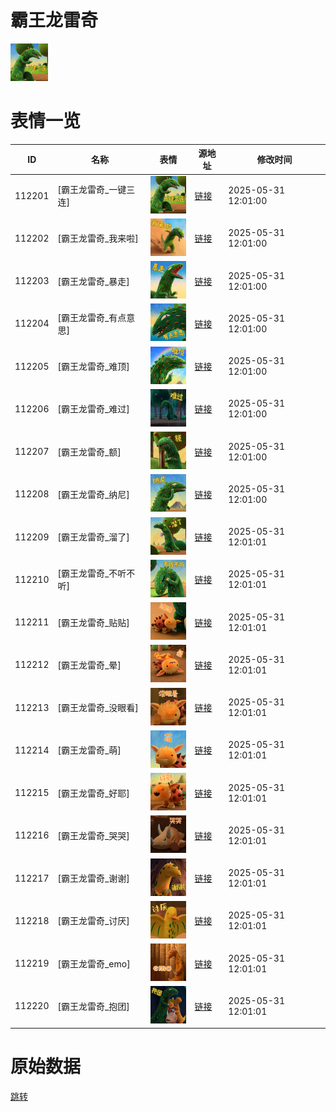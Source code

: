 # 霸王龙雷奇

<img src="./cover.png" height="60" alt="cover" />

# 表情一览

|ID|名称|表情|源地址|修改时间|
|----|----|----|----|----|
|112201|[霸王龙雷奇_一键三连]|<img src="./pic/112201_%5B霸王龙雷奇_一键三连%5D.png" height="60" alt="一键三连"/>|[链接](https://i0.hdslb.com/bfs/garb/5240b58f220fc48754966fc5d94439440ac7359f.png)|2025-05-31 12:01:00|
|112202|[霸王龙雷奇_我来啦]|<img src="./pic/112202_%5B霸王龙雷奇_我来啦%5D.png" height="60" alt="我来啦"/>|[链接](https://i0.hdslb.com/bfs/garb/7d123bd161c281ae3cc9097f94f5d18cffda5b0b.png)|2025-05-31 12:01:00|
|112203|[霸王龙雷奇_暴走]|<img src="./pic/112203_%5B霸王龙雷奇_暴走%5D.png" height="60" alt="暴走"/>|[链接](https://i0.hdslb.com/bfs/garb/4dc6b29feeb967bd438ba51375f50ea69cec5070.png)|2025-05-31 12:01:00|
|112204|[霸王龙雷奇_有点意思]|<img src="./pic/112204_%5B霸王龙雷奇_有点意思%5D.png" height="60" alt="有点意思"/>|[链接](https://i0.hdslb.com/bfs/garb/f861674030d51477cf55bb9d5e092c6323805730.png)|2025-05-31 12:01:00|
|112205|[霸王龙雷奇_难顶]|<img src="./pic/112205_%5B霸王龙雷奇_难顶%5D.png" height="60" alt="难顶"/>|[链接](https://i0.hdslb.com/bfs/garb/37f6550a842dafbc0e4b4c61e61ff04309bbbc27.png)|2025-05-31 12:01:00|
|112206|[霸王龙雷奇_难过]|<img src="./pic/112206_%5B霸王龙雷奇_难过%5D.png" height="60" alt="难过"/>|[链接](https://i0.hdslb.com/bfs/garb/e3bdccd64228cdfdd617596318a21bf78f67abbe.png)|2025-05-31 12:01:00|
|112207|[霸王龙雷奇_额]|<img src="./pic/112207_%5B霸王龙雷奇_额%5D.png" height="60" alt="额"/>|[链接](https://i0.hdslb.com/bfs/garb/f89b92746895ca0a297771c19614947b55c61673.png)|2025-05-31 12:01:00|
|112208|[霸王龙雷奇_纳尼]|<img src="./pic/112208_%5B霸王龙雷奇_纳尼%5D.png" height="60" alt="纳尼"/>|[链接](https://i0.hdslb.com/bfs/garb/cb8634ce0f7ed58ad45e42dae85777b002ba7396.png)|2025-05-31 12:01:00|
|112209|[霸王龙雷奇_溜了]|<img src="./pic/112209_%5B霸王龙雷奇_溜了%5D.png" height="60" alt="溜了"/>|[链接](https://i0.hdslb.com/bfs/garb/fe6388fb64976c62fc968c0d1430640d4bc69207.png)|2025-05-31 12:01:01|
|112210|[霸王龙雷奇_不听不听]|<img src="./pic/112210_%5B霸王龙雷奇_不听不听%5D.png" height="60" alt="不听不听"/>|[链接](https://i0.hdslb.com/bfs/garb/de4efa5329f1d0b7e6a9937e66360fc305b1d02c.png)|2025-05-31 12:01:01|
|112211|[霸王龙雷奇_贴贴]|<img src="./pic/112211_%5B霸王龙雷奇_贴贴%5D.png" height="60" alt="贴贴"/>|[链接](https://i0.hdslb.com/bfs/garb/5acd7452a782c8665935dcc19d23f95f7ab783c4.png)|2025-05-31 12:01:01|
|112212|[霸王龙雷奇_晕]|<img src="./pic/112212_%5B霸王龙雷奇_晕%5D.png" height="60" alt="晕"/>|[链接](https://i0.hdslb.com/bfs/garb/2608119e972b407c391a01e84119fd60bf2fbb9a.png)|2025-05-31 12:01:01|
|112213|[霸王龙雷奇_没眼看]|<img src="./pic/112213_%5B霸王龙雷奇_没眼看%5D.png" height="60" alt="没眼看"/>|[链接](https://i0.hdslb.com/bfs/garb/0109b956ce4cc9b858a033a566c2d1b28211eea8.png)|2025-05-31 12:01:01|
|112214|[霸王龙雷奇_萌]|<img src="./pic/112214_%5B霸王龙雷奇_萌%5D.png" height="60" alt="萌"/>|[链接](https://i0.hdslb.com/bfs/garb/6e3f20a09a45077f6c1dd6da0ba32d9bb51b4376.png)|2025-05-31 12:01:01|
|112215|[霸王龙雷奇_好耶]|<img src="./pic/112215_%5B霸王龙雷奇_好耶%5D.png" height="60" alt="好耶"/>|[链接](https://i0.hdslb.com/bfs/garb/3b6bcd20d19e0f06d198f627aa926e07ffa4cf42.png)|2025-05-31 12:01:01|
|112216|[霸王龙雷奇_哭哭]|<img src="./pic/112216_%5B霸王龙雷奇_哭哭%5D.png" height="60" alt="哭哭"/>|[链接](https://i0.hdslb.com/bfs/garb/92e24becfec041492aa84d0c09ce272cc43c9de9.png)|2025-05-31 12:01:01|
|112217|[霸王龙雷奇_谢谢]|<img src="./pic/112217_%5B霸王龙雷奇_谢谢%5D.png" height="60" alt="谢谢"/>|[链接](https://i0.hdslb.com/bfs/garb/33ae991ff70027f6bae98e339a4944a9996d2ebd.png)|2025-05-31 12:01:01|
|112218|[霸王龙雷奇_讨厌]|<img src="./pic/112218_%5B霸王龙雷奇_讨厌%5D.png" height="60" alt="讨厌"/>|[链接](https://i0.hdslb.com/bfs/garb/2a43eecc36778a8b5f925f948c5d5aa88db05771.png)|2025-05-31 12:01:01|
|112219|[霸王龙雷奇_emo]|<img src="./pic/112219_%5B霸王龙雷奇_emo%5D.png" height="60" alt="emo"/>|[链接](https://i0.hdslb.com/bfs/garb/e9afbc11b6586057a647529c4bf638032fc5f4a7.png)|2025-05-31 12:01:01|
|112220|[霸王龙雷奇_抱团]|<img src="./pic/112220_%5B霸王龙雷奇_抱团%5D.png" height="60" alt="抱团"/>|[链接](https://i0.hdslb.com/bfs/garb/3c1a0481846745a5209f05b32a5e67cab989de60.png)|2025-05-31 12:01:01|

# 原始数据

[跳转](./raw.json)

